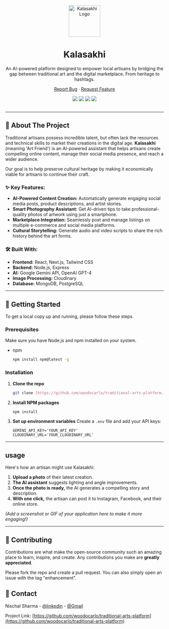 <div align="center">
  <img src="https://your-logo-url.com/logo.png" alt="Kalasakhi Logo" width="100" />
  <h1>Kalasakhi</h1>
  <p>
    An AI-powered platform designed to empower local artisans by bridging the gap between traditional art and the digital marketplace. From heritage to hashtags.
  </p>
  <p>
    <a href="https://github.com/woodocarlo/traditional-arts-platform/issues">Report Bug</a>
    ·
    <a href="https://github.com/woodocarlo/traditional-arts-platform/issues">Request Feature</a>
  </p>
</div>

<div align="center">
  <img src="https://img.shields.io/github/stars/woodocarlo/traditional-arts-platform?style=for-the-badge" />
  <img src="https://img.shields.io/github/forks/woodocarlo/traditional-arts-platform?style=for-the-badge" />
  <img src="https://img.shields.io/github/issues/woodocarlo/traditional-arts-platform?style=for-the-badge" />
  <img src="https://img.shields.io/github/license/woodocarlo/traditional-arts-platform?style=for-the-badge" />
</div>

<br />

---

## 🎨 About The Project

Traditional artisans possess incredible talent, but often lack the resources and technical skills to market their creations in the digital age. **Kalasakhi** (meaning 'Art Friend') is an AI-powered assistant that helps artisans create compelling online content, manage their social media presence, and reach a wider audience.

Our goal is to help preserve cultural heritage by making it economically viable for artisans to continue their craft.

### ✨ Key Features:

* **AI-Powered Content Creation:** Automatically generate engaging social media posts, product descriptions, and artist stories.
* **Smart Photography Assistant:** Get AI-driven tips to take professional-quality photos of artwork using just a smartphone.
* **Marketplace Integration:** Seamlessly post and manage listings on multiple e-commerce and social media platforms.
* **Cultural Storytelling:** Generate audio and video scripts to share the rich history behind the art forms.

### 🛠️ Built With:

* **Frontend:** React, Next.js, Tailwind CSS
* **Backend:** Node.js, Express
* **AI:** Google Gemini API, OpenAI GPT-4
* **Image Processing:** Cloudinary
* **Database:** MongoDB, PostgreSQL

---

## 🚀 Getting Started

To get a local copy up and running, please follow these steps.

### Prerequisites

Make sure you have Node.js and npm installed on your system.

* npm
    ```sh
    npm install npm@latest -g
    ```

### Installation

1.  **Clone the repo**
    ```sh
    git clone [https://github.com/woodocarlo/traditional-arts-platform.git](https://github.com/woodocarlo/traditional-arts-platform.git)
    ```
2.  **Install NPM packages**
    ```sh
    npm install
    ```
3.  **Set up environment variables**
    Create a `.env` file and add your API keys:
    ```
    GEMINI_API_KEY='YOUR_API_KEY'
    CLOUDINARY_URL='YOUR_CLOUDINARY_URL'
    ```

---

##  usage

Here's how an artisan might use Kalasakhi:

1.  **Upload a photo** of their latest creation.
2.  **The AI assistant** suggests lighting and angle improvements.
3.  **Once the photo is ready,** the AI generates a compelling story and description.
4.  **With one click,** the artisan can post it to Instagram, Facebook, and their online store.

*(Add a screenshot or GIF of your application here to make it more engaging!)*

---

## 🤝 Contributing

Contributions are what make the open-source community such an amazing place to learn, inspire, and create. Any contributions you make are **greatly appreciated**.

Please fork the repo and create a pull request. You can also simply open an issue with the tag "enhancement".



## 💬 Contact

Nischal Sharma - [@linkedin](https://www.linkedin.com/in/nischal-sharma-49692025b/) - [@Gmail](nischalsharma2037@gmail.com)

Project Link: [https://github.com/woodocarlo/traditional-arts-platform](https://github.com/woodocarlo/traditional-arts-platform)
